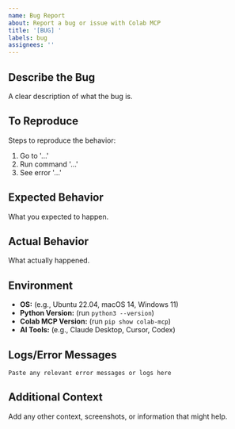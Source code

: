 ```yaml
---
name: Bug Report
about: Report a bug or issue with Colab MCP
title: '[BUG] '
labels: bug
assignees: ''
---
```


## Describe the Bug

A clear description of what the bug is.

## To Reproduce

Steps to reproduce the behavior:
1. Go to '...'
2. Run command '...'
3. See error '...'

## Expected Behavior

What you expected to happen.

## Actual Behavior

What actually happened.

## Environment

- **OS:** (e.g., Ubuntu 22.04, macOS 14, Windows 11)
- **Python Version:** (run `python3 --version`)
- **Colab MCP Version:** (run `pip show colab-mcp`)
- **AI Tools:** (e.g., Claude Desktop, Cursor, Codex)

## Logs/Error Messages

```
Paste any relevant error messages or logs here
```

## Additional Context

Add any other context, screenshots, or information that might help.

